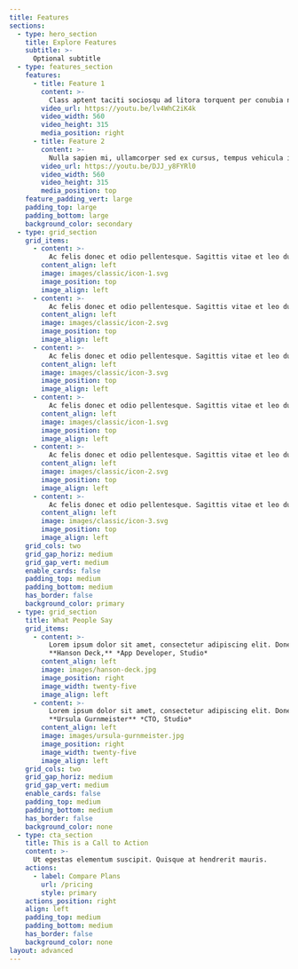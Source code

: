 ```yaml
---
title: Features
sections:
  - type: hero_section
    title: Explore Features
    subtitle: >-
      Optional subtitle
  - type: features_section
    features:
      - title: Feature 1
        content: >-
          Class aptent taciti sociosqu ad litora torquent per conubia nostra, per inceptos himenaeos. Aliquam nulla dolor, aliquam ut dui sed, scelerisque vestibulum velit.
        video_url: https://youtu.be/lv4WhC2iK4k
        video_width: 560
        video_height: 315
        media_position: right
      - title: Feature 2
        content: >-
          Nulla sapien mi, ullamcorper sed ex cursus, tempus vehicula ipsum. Praesent quis volutpat sem, ut pretium purus. Vivamus fringilla mauris ut dui elementum porttitor.
        video_url: https://youtu.be/DJJ_y8FYRl0
        video_width: 560
        video_height: 315
        media_position: top
    feature_padding_vert: large
    padding_top: large
    padding_bottom: large
    background_color: secondary
  - type: grid_section
    grid_items:
      - content: >-
          Ac felis donec et odio pellentesque. Sagittis vitae et leo duis ut diam quam nulla. Ullamcorper a lacus vestibulum sed arcu non odio euismod lacinia.
        content_align: left
        image: images/classic/icon-1.svg
        image_position: top
        image_align: left
      - content: >-
          Ac felis donec et odio pellentesque. Sagittis vitae et leo duis ut diam quam nulla. Ullamcorper a lacus vestibulum sed arcu non odio euismod lacinia.
        content_align: left
        image: images/classic/icon-2.svg
        image_position: top
        image_align: left
      - content: >-
          Ac felis donec et odio pellentesque. Sagittis vitae et leo duis ut diam quam nulla. Ullamcorper a lacus vestibulum sed arcu non odio euismod lacinia.
        content_align: left
        image: images/classic/icon-3.svg
        image_position: top
        image_align: left
      - content: >-
          Ac felis donec et odio pellentesque. Sagittis vitae et leo duis ut diam quam nulla. Ullamcorper a lacus vestibulum sed arcu non odio euismod lacinia.
        content_align: left
        image: images/classic/icon-1.svg
        image_position: top
        image_align: left
      - content: >-
          Ac felis donec et odio pellentesque. Sagittis vitae et leo duis ut diam quam nulla. Ullamcorper a lacus vestibulum sed arcu non odio euismod lacinia.
        content_align: left
        image: images/classic/icon-2.svg
        image_position: top
        image_align: left
      - content: >-
          Ac felis donec et odio pellentesque. Sagittis vitae et leo duis ut diam quam nulla. Ullamcorper a lacus vestibulum sed arcu non odio euismod lacinia.
        content_align: left
        image: images/classic/icon-3.svg
        image_position: top
        image_align: left
    grid_cols: two
    grid_gap_horiz: medium
    grid_gap_vert: medium
    enable_cards: false
    padding_top: medium
    padding_bottom: medium
    has_border: false
    background_color: primary
  - type: grid_section
    title: What People Say
    grid_items:
      - content: >-
          Lorem ipsum dolor sit amet, consectetur adipiscing elit. Donec nisl ligula, cursus id molestie vel, maximus aliquet risus.
          **Hanson Deck,** *App Developer, Studio*
        content_align: left
        image: images/hanson-deck.jpg
        image_position: right
        image_width: twenty-five
        image_align: left
      - content: >-
          Lorem ipsum dolor sit amet, consectetur adipiscing elit. Donec nisl ligula, cursus id molestie vel, maximus aliquet risus.
          **Ursula Gurnmeister** *CTO, Studio*
        content_align: left
        image: images/ursula-gurnmeister.jpg
        image_position: right
        image_width: twenty-five
        image_align: left
    grid_cols: two
    grid_gap_horiz: medium
    grid_gap_vert: medium
    enable_cards: false
    padding_top: medium
    padding_bottom: medium
    has_border: false
    background_color: none
  - type: cta_section
    title: This is a Call to Action
    content: >-
      Ut egestas elementum suscipit. Quisque at hendrerit mauris.
    actions:
      - label: Compare Plans
        url: /pricing
        style: primary
    actions_position: right
    align: left
    padding_top: medium
    padding_bottom: medium
    has_border: false
    background_color: none
layout: advanced
---
```

